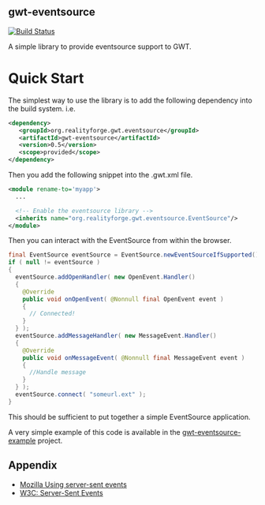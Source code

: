 gwt-eventsource
---------------

[![Build Status](https://secure.travis-ci.org/realityforge/gwt-eventsource.png?branch=master)](http://travis-ci.org/realityforge/gwt-eventsource)

A simple library to provide eventsource support to GWT.

Quick Start
===========

The simplest way to use the library is to add the following dependency
into the build system. i.e.

```xml
<dependency>
   <groupId>org.realityforge.gwt.eventsource</groupId>
   <artifactId>gwt-eventsource</artifactId>
   <version>0.5</version>
   <scope>provided</scope>
</dependency>
```

Then you add the following snippet into the .gwt.xml file.

```xml
<module rename-to='myapp'>
  ...

  <!-- Enable the eventsource library -->
  <inherits name="org.realityforge.gwt.eventsource.EventSource"/>
</module>
```

Then you can interact with the EventSource from within the browser.

```java
final EventSource eventSource = EventSource.newEventSourceIfSupported();
if ( null != eventSource )
{
  eventSource.addOpenHandler( new OpenEvent.Handler()
  {
    @Override
    public void onOpenEvent( @Nonnull final OpenEvent event )
    {
      // Connected!
    }
  } );
  eventSource.addMessageHandler( new MessageEvent.Handler()
  {
    @Override
    public void onMessageEvent( @Nonnull final MessageEvent event )
    {
      //Handle message
    }
  } );
  eventSource.connect( "someurl.ext" );
}
```

This should be sufficient to put together a simple EventSource application.

A very simple example of this code is available in the
[gwt-eventsource-example](https://github.com/realityforge/gwt-eventsource-example)
project.

Appendix
--------

* [Mozilla Using server-sent events](https://developer.mozilla.org/en-US/docs/Server-sent_events/Using_server-sent_events)
* [W3C: Server-Sent Events](http://dev.w3.org/html5/eventsource/)
